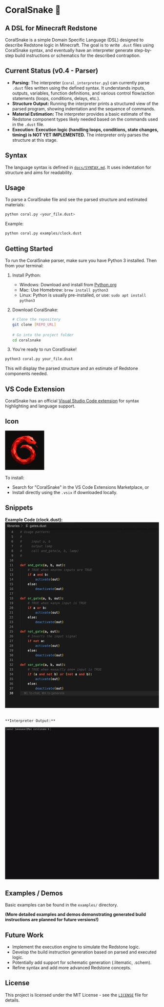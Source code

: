 # CoralSnake 🐍

## A DSL for Minecraft Redstone

CoralSnake is a simple Domain Specific Language (DSL) designed to describe Redstone logic in Minecraft. The goal is to write `.dust` files using CoralSnake syntax, and eventually have an interpreter generate step-by-step build instructions or schematics for the described contraption.

## Current Status (v0.4 - Parser)

*   **Parsing:** The interpreter (`coral_interpreter.py`) can currently parse `.dust` files written using the defined syntax. It understands inputs, outputs, variables, function definitions, and various control flow/action statements (loops, conditions, delays, etc.).
*   **Structure Output:** Running the interpreter prints a structured view of the parsed program, showing indentation and the sequence of commands.
*   **Material Estimation:** The interpreter provides a basic estimate of the Redstone component types likely needed based on the commands used in the `.dust` file.
*   **Execution:** **Execution logic (handling loops, conditions, state changes, timing) is NOT YET IMPLEMENTED.** The interpreter only parses the structure at this stage.

## Syntax

The language syntax is defined in [`docs/SYNTAX.md`](docs/SYNTAX.md). It uses indentation for structure and aims for readability.

## Usage

To parse a CoralSnake file and see the parsed structure and estimated materials:

```bash
python coral.py <your_file.dust>
```

Example:
```bash
python coral.py examples/clock.dust
```

## Getting Started

To run the CoralSnake parser, make sure you have Python 3 installed. Then from your terminal:

1. Install Python:
   - Windows: Download and install from [Python.org](https://www.python.org/downloads/)
   - Mac: Use Homebrew: `brew install python3`
   - Linux: Python is usually pre-installed, or use: `sudo apt install python3`

2. Download CoralSnake:
   ```bash
   # Clone the repository
   git clone [REPO_URL]
   
   # Go into the project folder
   cd coralsnake
   ```

3. You're ready to run CoralSnake!


```bash
python3 coral.py your_file.dust
```

This will display the parsed structure and an estimate of Redstone components needed.

## VS Code Extension

CoralSnake has an official [Visual Studio Code extension](https://marketplace.visualstudio.com/items?itemName=TitaniteScale.coralsnake) for syntax highlighting and language support.

## Icon

![CoralSnake Language Icon](assets/icon.png)


To install:
- Search for "CoralSnake" in the VS Code Extensions Marketplace, or
- Install directly using the `.vsix` if downloaded locally.

## Snippets

**Example Code (clock.dust):**
![The example illustrates clearly structured definitions for basic logical gates (AND, OR, XOR, NOT), demonstrating syntax highlighting and readability provided by the extension.](assets/code1.jpg)


```

**Interpreter Output:**
```
![Running coral.py to interpret examples/clock.dust shows the parsed structure and estimated materials needed](assets/output1.gif)


## Examples / Demos

Basic examples can be found in the `examples/` directory.

**(More detailed examples and demos demonstrating generated build instructions are planned for future versions!)**

## Future Work

*   Implement the execution engine to simulate the Redstone logic.
*   Develop the build instruction generation based on parsed and executed logic.
*   Potentially add support for schematic generation (.litematic, .schem).
*   Refine syntax and add more advanced Redstone concepts.

## License

This project is licensed under the MIT License - see the [`LICENSE`](LICENSE) file for details.
